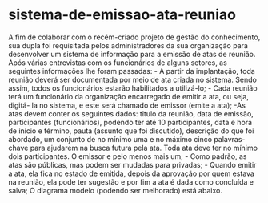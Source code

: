 # sistema-de-emissao-ata-reuniao
A fim de colaborar com o recém-criado projeto de gestão do conhecimento, sua dupla foi requisitada pelos administradores da sua organização para desenvolver um sistema de informação para a emissão de atas de reunião. Após várias entrevistas com os funcionários de alguns setores, as seguintes informações lhe foram passadas: - A partir da implantação, toda reunião deverá ser documentada por meio de ata criada no sistema. Sendo assim, todos os funcionários estarão habilitados a utilizá-lo;  - Cada reunião terá um funcionário da organização encarregado de emitir a ata, ou seja, digitá- la no sistema, e este será chamado de emissor (emite a ata);  -As atas devem conter os seguintes dados: titulo da reunião, data de emissão, participantes (funcionários), podendo ter até 10 participantes, data e hora de início e término, pauta (assunto que foi discutido), descrição do que foi abordado, um conjunto de no mínimo uma e no máximo cinco palavras-chave para ajudarem na busca futura pela ata. Toda ata deve ter no mínimo dois participantes. O emissor e pelo menos mais um; - Como padrão, as atas são públicas, mas podem ser mudadas para privadas; - Quando emitir a ata, ela fica no estado de emitida, depois da aprovação por quem estava na reunião, ela pode ter sugestão e por fim a ata é dada como concluída e salva; O diagrama modelo (podendo ser melhorado) está abaixo.
